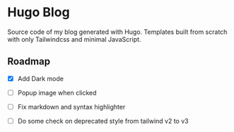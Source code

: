 # Hugo Blog

Source code of my blog generated with Hugo. Templates built from scratch with only Tailwindcss and minimal JavaScript.

## Roadmap

- [x] Add Dark mode
- [ ] Popup image when clicked 
- [ ] Fix markdown and syntax highlighter
- [ ] Do some check on deprecated style from tailwind v2 to v3

